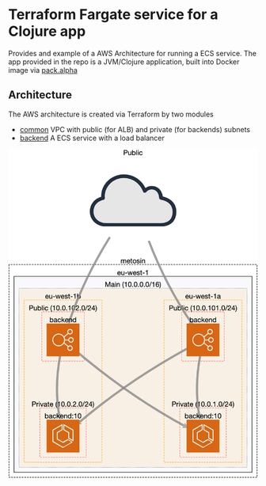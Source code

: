 # Terraform Fargate service for a Clojure app

Provides and example of a AWS Architecture for running a ECS service. The app provided in the repo is a JVM/Clojure application, built into Docker image via [pack.alpha](https://github.com/juxt/pack.alpha#docker-image)

## Architecture

The AWS architecture is created via Terraform by two modules

* [common](terraform/common)
  VPC with public (for ALB) and private (for backends) subnets
* [backend](terraform/backend)
  A ECS service with a load balancer
  
![Architecture picture](architecture.png)
